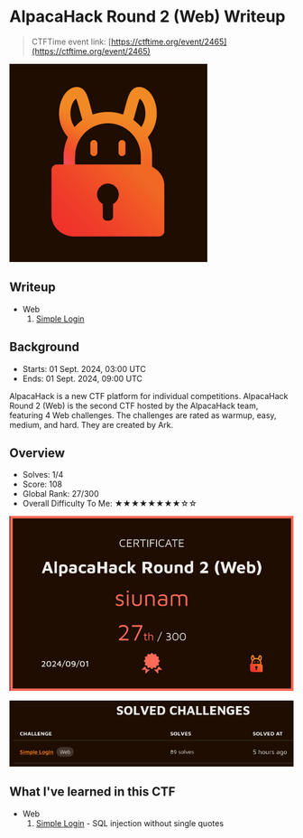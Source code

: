 # AlpacaHack Round 2 (Web) Writeup

> CTFTime event link: [https://ctftime.org/event/2465](https://ctftime.org/event/2465)

![](https://raw.githubusercontent.com/siunam321/CTF-Writeups/main/AlpacaHack-Round-2-Web/images/banner.png)

## Writeup

- Web
    1. [Simple Login](https://siunam321.github.io/ctf/AlpacaHack-Round-2-Web/Simple-Login/)

## Background

- Starts: 01 Sept. 2024, 03:00 UTC
- Ends: 01 Sept. 2024, 09:00 UTC

AlpacaHack is a new CTF platform for individual competitions. AlpacaHack Round 2 (Web) is the second CTF hosted by the AlpacaHack team, featuring 4 Web challenges. The challenges are rated as warmup, easy, medium, and hard. They are created by Ark.

## Overview

- Solves: 1/4
- Score: 108
- Global Rank: 27/300
- Overall Difficulty To Me: ★★★★★★★★☆☆

![](https://raw.githubusercontent.com/siunam321/CTF-Writeups/main/AlpacaHack-Round-2-Web/images/score.png)

![](https://raw.githubusercontent.com/siunam321/CTF-Writeups/main/AlpacaHack-Round-2-Web/images/solves.png)

## What I've learned in this CTF

- Web
    1. [Simple Login](https://siunam321.github.io/ctf/AlpacaHack-Round-2-Web/Simple-Login/) - SQL injection without single quotes